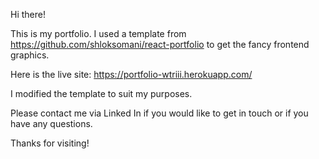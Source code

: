 Hi there!

This is my portfolio. I used a template from https://github.com/shloksomani/react-portfolio to get the fancy frontend graphics.

Here is the live site: https://portfolio-wtriii.herokuapp.com/

I modified the template to suit my purposes. 

Please contact me via Linked In if you would like to get in touch or if you have any questions.

Thanks for visiting!